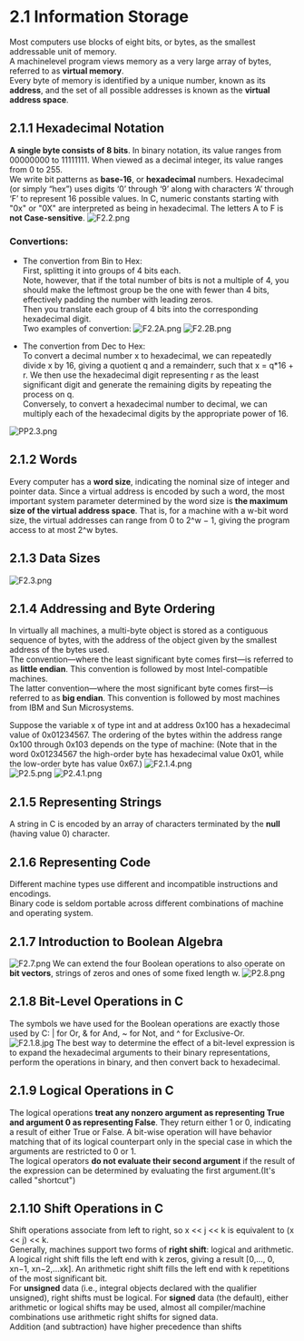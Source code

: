 # 2.1 Information Storage
Most computers use blocks
of eight bits, or bytes, as the smallest addressable unit of memory. <br>
A machinelevel
program views memory as a very large array of bytes, referred to as **virtual
memory**.<br>
Every byte of memory is identified by a unique number, known as its
**address**, and the set of all possible addresses is known as the **virtual address space**.

## 2.1.1 Hexadecimal Notation
**A single byte consists of 8 bits**. 
In binary notation, its value ranges from 00000000
to 11111111. When viewed as a decimal integer, its value ranges from 0 to 255.<br>
We write bit patterns as **base-16**, or **hexadecimal** numbers.
Hexadecimal (or simply “hex”) uses digits ‘0’ through ‘9’ along with characters
‘A’ through ‘F’ to represent 16 possible values. In C, numeric constants starting with "0x" or "0X" are interpreted as being in
hexadecimal.  The letters A to F is **not Case-sensitive**.
![F2.2.png](https://ooo.0o0.ooo/2015/12/21/5677a4e277904.png)

### Convertions:

- The convertion from Bin to Hex:<br>
First, splitting it into groups of 4 bits each. <br>
Note, however, that if
the total number of bits is not a multiple of 4, you should make the leftmost group
be the one with fewer than 4 bits, effectively padding the number with leading
zeros. <br>
Then you translate each group of 4 bits into the corresponding hexadecimal
digit.<br>
Two examples of convertion:
![F2.2A.png](https://ooo.0o0.ooo/2015/12/21/5677a6a60e2b7.png)
![F2.2B.png](https://ooo.0o0.ooo/2015/12/21/5677a6a61384a.png)

- The convertion from Dec to Hex:<br>
To convert a decimal number
x to hexadecimal, we can repeatedly divide x by 16, giving a quotient q and a
remainderr, such that x = q*16 + r. We then use the hexadecimal digit representing
r as the least significant digit and generate the remaining digits by repeating
the process on q.<br>
Conversely, to convert a hexadecimal number to decimal, we can multiply
each of the hexadecimal digits by the appropriate power of 16.

![PP2.3.png](https://ooo.0o0.ooo/2015/12/22/567900437f1e1.png)
## 2.1.2 Words
Every computer has a **word size**, indicating the nominal size of integer and pointer
data. Since a virtual address is encoded by such a word, the most important system
parameter determined by the word size is **the maximum size of the virtual address
space**. That is, for a machine with a w-bit word size, the virtual addresses can range
from 0 to 2^w − 1, giving the program access to at most 2^w bytes.

## 2.1.3 Data Sizes
![F2.3.png](https://ooo.0o0.ooo/2015/12/21/5678a688d427f.png)

## 2.1.4 Addressing and Byte Ordering
In virtually all machines, a multi-byte object is stored as a contiguous sequence
of bytes, with the address of the object given by the smallest address of the bytes
used. <br>
The convention—where the least significant byte comes first—is referred to as **little endian**. This convention is followed
by most Intel-compatible machines. <br>The latter convention—where the most significant
byte comes first—is referred to as **big endian**. This convention is followed
by most machines from IBM and Sun Microsystems. <br>

Suppose the variable x of type int and at
address 0x100 has a hexadecimal value of 0x01234567. The ordering of the bytes
within the address range 0x100 through 0x103 depends on the type of machine: (Note that in the word 0x01234567 the high-order byte has hexadecimal value
0x01, while the low-order byte has value 0x67.)
![F2.1.4.png](https://ooo.0o0.ooo/2015/12/23/567a550f0c1ef.png)
<br>
![P2.5.png](https://ooo.0o0.ooo/2015/12/23/567a55cb9e724.png)
![P2.4.1.png](https://ooo.0o0.ooo/2015/12/23/567a55cb2f1c0.png)

## 2.1.5 Representing Strings
A string in C is encoded by an array of characters terminated by the **null** (having
value 0) character.

## 2.1.6 Representing Code
 Different machine types
use different and incompatible instructions and encodings.<br>
Binary code is seldom portable across
different combinations of machine and operating system.

## 2.1.7 Introduction to Boolean Algebra

![F2.7.png](https://ooo.0o0.ooo/2015/12/23/567b3bc0a33dc.png)
We can extend the four Boolean operations to also operate on **bit vectors**,
strings of zeros and ones of some fixed length w.
![P2.8.png](https://ooo.0o0.ooo/2015/12/23/567b3c8155bb4.png)

## 2.1.8 Bit-Level Operations in C
The
symbols we have used for the Boolean operations are exactly those used by C: |
for Or, & for And, ~ for Not, and ^ for Exclusive-Or.<br>
![F2.1.8.jpg](https://ooo.0o0.ooo/2015/12/25/567ce3bb6e5a4.jpg)
The best way to determine the effect of a bit-level expression
is to expand the hexadecimal arguments to their binary representations,
perform the operations in binary, and then convert back to hexadecimal.

## 2.1.9 Logical Operations in C
The logical operations **treat any
nonzero argument as representing True and argument 0 as representing False**.
They return either 1 or 0, indicating a result of either True or False.
A bit-wise operation will have behavior matching that of its logical
counterpart only in the special case in which the arguments are restricted to 0 or 1.<br>
The logical operators **do not evaluate
their second argument** if the result of the expression can be determined by evaluating
the first argument.(It's called "shortcut")<br>

## 2.1.10 Shift Operations in C
Shift operations associate from left to right, so x << j
<< k is equivalent to (x << j) << k.<br>
Generally, machines support two forms of **right shift**: logical
and arithmetic. A logical right shift fills the left end with k zeros, giving a result
[0,..., 0, xn−1, xn−2,...xk]. An arithmetic right shift fills the left end with k repetitions
of the most significant bit.<br>
For **unsigned** data (i.e., integral objects declared with the qualifier
unsigned), right shifts must be logical. For **signed** data (the default), either
arithmetic or logical shifts may be used, almost all compiler/machine combinations use arithmetic right shifts for signed data.<br>
Addition (and subtraction) have
higher precedence than shifts







